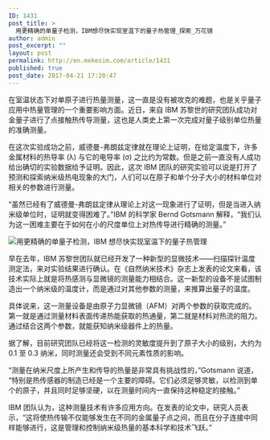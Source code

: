 ```yaml
---
ID: 1431
post_title: >
  用更精确的单量子检测，IBM想尽快实现室温下的量子热管理_探索_万花镜
author: admin
post_excerpt: ""
layout: post
permalink: http://en.mekesim.com/article/1431
published: true
post_date: 2017-04-21 17:20:47
---
```

在室温状态下对单原子进行热量测量，这一直是没有被攻克的难题，也是关乎量子应用中热量管理的一个重要影响方面。近日，来自 IBM 苏黎世的研究团队成功对金量子进行了点接触热传导测量，这也是人类史上第一次完成对量子级别单位热量的准确测量。

在这次实验成功之前，威德曼-弗朗兹定律就在理论上证明，在给定温度下，许多金属材料的热导率 (λ) 与它的电导率 (σ) 之比约为常数。但是之前一直没有人成功给出确切的实验数据给予证明。因此，这次 IBM 团队的研究实验可以说是打开了预测和探索纳米级热电现象的大门，人们可以在原子和单个分子大小的材料单位对相关的参数进行测量。

“虽然已经有了威德曼-弗朗兹定律从理论上对这一现象进行了证明，但是当进入纳米级单位时，证明就变得困难了。”IBM 的科学家 Bernd Gotsmann 解释，“我们认为这一困难主要在于如何在小的尺度单位上对热传导进行精确的测量。”

<img src="http://www.mekesim.com/wp-content/uploads/2017/04/1_620_465.jpg" alt="用更精确的单量子检测，IBM 想尽快实现室温下的量子热管理" />

早在去年，IBM 苏黎世团队就已经开发了一种新型的显微技术——扫描探针温度测定法，来对实验结果进行确认。在《自然纳米技术》杂志上发表的论文来看，该技术实际上就是将热感测与显微镜的测量能力相结合。这一新型的设备不是试图制造出一个纳米级的温度计，而是通过对其他参数的测量，来推算出量子的温度。

具体说来，这一测量设备是由原子力显微镜（AFM）对两个参数的获取完成的。第一就是通过测量材料表面传递热能获取的热通量，第二就是材料对热流的阻力。通过结合这两个参数，就能获知纳米级器件上的热量。

据了解，目前研究团队已经将这一检测的灵敏度提升到了原子大小的级别，大约为 0.1 至 0.3 纳米，同时测量还会受到不同元素性质的影响。

“测量在纳米尺度上所产生和传导的热量是非常具有挑战性的，”Gotsmann 说道， “特别是热传感器的制造已经是一个主要的障碍。它们必须足够灵敏，以检测到单个的原子，并且同时足够坚硬，以在测量时间内一直保持这种稳定的接触。”

IBM 团队认为，这种测量技术有许多应用方向。在发表的论文中，研究人员表示，“这将使热传输不仅能够发生在不同的金属量子点之间，而且在分子连接中同样能够进行，这是管理和控制纳米级热量的基本科学和技术飞跃。”